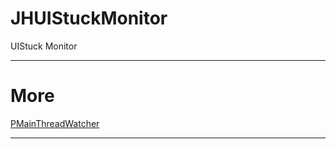 # JHUIStuckMonitor
UIStuck Monitor

---

# More
[PMainThreadWatcher](https://github.com/music4kid/PMainThreadWatcher)

---
